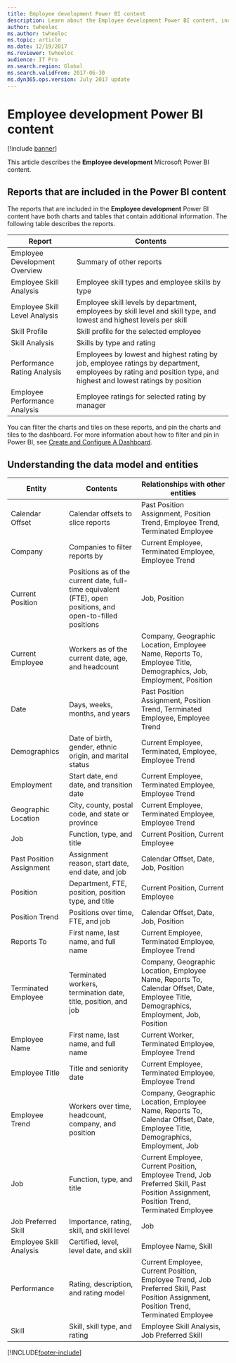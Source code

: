 ```yaml
---
title: Employee development Power BI content
description: Learn about the Employee development Power BI content, including learning about reports that are included in the Power BI content.
author: twheeloc
ms.author: twheeloc
ms.topic: article
ms.date: 12/19/2017
ms.reviewer: twheeloc
audience: IT Pro
ms.search.region: Global
ms.search.validFrom: 2017-06-30
ms.dyn365.ops.version: July 2017 update
---
```


# Employee development Power BI content

[!include [banner](../includes/banner.md)]

This article describes the **Employee development** Microsoft Power BI content.

## Reports that are included in the Power BI content
The reports that are included in the **Employee development** Power BI content have both charts and tables that contain additional information. The following table describes the reports.

| Report                        | Contents |
|-------------------------------|----------|
| Employee Development Overview | Summary of other reports |
| Employee Skill Analysis       | Employee skill types and employee skills by type |
| Employee Skill Level Analysis | Employee skill levels by department, employees by skill level and skill type, and lowest and highest levels per skill |
| Skill Profile                 | Skill profile for the selected employee |
| Skill Analysis                | Skills by type and rating |
| Performance Rating Analysis   | Employees by lowest and highest rating by job, employee ratings by department, employees by rating and position type, and highest and lowest ratings by position |
| Employee Performance Analysis | Employee ratings for selected rating by manager |

You can filter the charts and tiles on these reports, and pin the charts and tiles to the dashboard. For more information about how to filter and pin in Power BI, see [Create and Configure A Dashboard](https://powerbi.microsoft.com/guided-learning/powerbi-learning-4-2-create-configure-dashboards).

## Understanding the data model and entities

| Entity                   | Contents                                                                                                   | Relationships with other entities |
|--------------------------|------------------------------------------------------------------------------------------------------------|-----------------------------------|
| Calendar Offset          | Calendar offsets to slice reports                                                                          | Past Position Assignment, Position Trend, Employee Trend, Terminated Employee |
| Company                  | Companies to filter reports by                                                                             | Current Employee, Terminated Employee, Employee Trend |
| Current Position         | Positions as of the current date, full-time equivalent (FTE), open positions, and open-to-filled positions | Job, Position |
| Current Employee         | Workers as of the current date, age, and headcount                                                         | Company, Geographic Location, Employee Name, Reports To, Employee Title, Demographics, Job, Employment, Position |
| Date                     | Days, weeks, months, and years                                                                             | Past Position Assignment, Position Trend, Terminated Employee, Employee Trend |
| Demographics             | Date of birth, gender, ethnic origin, and marital status                                                   | Current Employee, Terminated, Employee, Employee Trend |
| Employment               | Start date, end date, and transition date                                                                  | Current Employee, Terminated Employee, Employee Trend |
| Geographic Location      | City, county, postal code, and state or province                                                           | Current Employee, Terminated Employee, Employee Trend |
| Job                      | Function, type, and title                                                                                  | Current Position, Current Employee |
| Past Position Assignment | Assignment reason, start date, end date, and job                                                           | Calendar Offset, Date, Job, Position |
| Position                 | Department, FTE, position, position type, and title                                                        | Current Position, Current Employee |
| Position Trend           | Positions over time, FTE, and job                                                                          | Calendar Offset, Date, Job, Position |
| Reports To               | First name, last name, and full name                                                                       | Current Employee, Terminated Employee, Employee Trend |
| Terminated Employee      | Terminated workers, termination date, title, position, and job                                             | Company, Geographic Location, Employee Name, Reports To, Calendar Offset, Date, Employee Title, Demographics, Employment, Job, Position |
| Employee Name            | First name, last name, and full name                                                                       | Current Worker, Terminated Employee, Employee Trend |
| Employee Title           | Title and seniority date                                                                                   | Current Employee, Terminated Employee, Employee Trend |
| Employee Trend           | Workers over time, headcount, company, and position                                                        | Company, Geographic Location, Employee Name, Reports To, Calendar Offset, Date, Employee Title, Demographics, Employment, Job |
| Job                      | Function, type, and title                                                                                  | Current Employee, Current Position, Employee Trend, Job Preferred Skill, Past Position Assignment, Position Trend, Terminated Employee |
| Job Preferred Skill      | Importance, rating, skill, and skill level                                                                 | Job |
| Employee Skill Analysis  | Certified, level, level date, and skill                                                                    | Employee Name, Skill |
| Performance              | Rating, description, and rating model                                                                      | Current Employee, Current Position, Employee Trend, Job Preferred Skill, Past Position Assignment, Position Trend, Terminated Employee |
| Skill                    | Skill, skill type, and rating                                                                              | Employee Skill Analysis, Job Preferred Skill |


[!INCLUDE[footer-include](../../../includes/footer-banner.md)]
